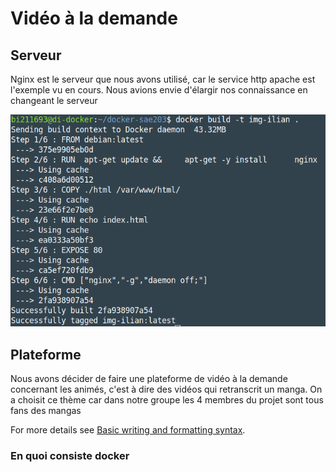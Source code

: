 # Vidéo à la demande  

## Serveur

Nginx est le serveur que nous avons utilisé, car le service http apache est l'exemple vu en cours. Nous avions envie d'élargir nos connaissance en changeant le serveur 

![build.png](/docs/assets/images/build.png)

## Plateforme

Nous avons décider de faire une plateforme de vidéo à la demande concernant les animés, c'est à dire des vidéos qui retranscrit un manga. On a choisit ce thème car dans notre groupe les 4 membres du projet sont tous fans des mangas



For more details see [Basic writing and formatting syntax](https://docs.github.com/en/github/writing-on-github/getting-started-with-writing-and-formatting-on-github/basic-writing-and-formatting-syntax).

### En quoi consiste docker

